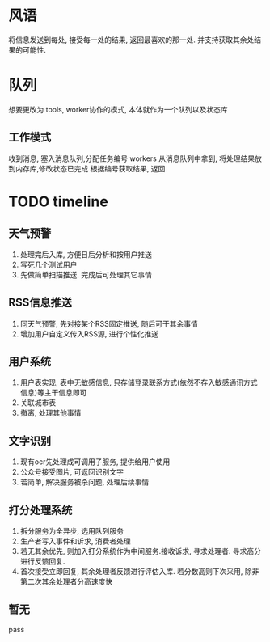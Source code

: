 # 风语
将信息发送到每处, 接受每一处的结果, 返回最喜欢的那一处. 并支持获取其余处结果的可能性.

# 队列
想要更改为 tools, worker协作的模式, 本体就作为一个队列以及状态库

## 工作模式
收到消息, 塞入消息队列,分配任务编号
workers 从消息队列中拿到, 将处理结果放到内存库,修改状态已完成
根据编号获取结果, 返回


# TODO timeline

## 天气预警
1. 处理完后入库, 方便日后分析和按用户推送
2. 写死几个测试用户
3. 先做简单扫描推送. 完成后可处理其它事情

## RSS信息推送
1. 同天气预警, 先对接某个RSS固定推送, 随后可干其余事情
2. 增加用户自定义传入RSS源, 进行个性化推送

## 用户系统
1. 用户表实现, 表中无敏感信息, 只存储登录联系方式(依然不存入敏感通讯方式信息)等主干信息即可
2. 关联城市表
3. 撤离, 处理其他事情

## 文字识别
1. 现有ocr先处理成可调用子服务, 提供给用户使用
2. 公众号接受图片, 可返回识别文字
3. 若简单, 解决服务被杀问题, 处理后续事情

## 打分处理系统
1. 拆分服务为全异步, 选用队列服务
2. 生产者写入事件和诉求, 消费者处理
3. 若无其余优先, 则加入打分系统作为中间服务.接收诉求, 寻求处理者. 寻求高分进行反馈回复.
4. 首次接受立即回复, 其余处理者反馈进行评估入库. 若分数高则下次采用, 除非第二次其余处理者分高速度快

##  暂无
pass
